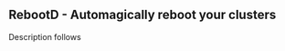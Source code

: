 RebootD - Automagically reboot your clusters
--------------------------------------------

Description follows
